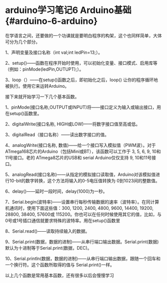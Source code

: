 # arduino学习笔记6 Arduino基础 {#arduino-6-arduino}

在学语言之间，还要做的一个功课就是要明白程序的构架，这个也同样简单，大体可分为几个部分。

1、声明变量及接口名称（int val;int ledPin=13;）。

2、setup()——函数在程序开始时使用，可以初始化变量、接口模式、启用库等（例如：pinMode(ledPin,OUTUPT);）。

3、loop（）——在setup()函数之后，即初始化之后，loop() 让你的程序循环地被执行。使用它来运转Arduino。

接下来就开始学习一下几个基本函数。

1、pinMode(接口名称,OUTPUT或INPUT)将——接口定义为输入或输出接口，用在setup()函数里。

2、digitalWrite(接口名称, HIGH或LOW)——将数字接口值至高或低。

3、digitalRead（接口名称）——读出数字接口的值。

4、analogWrite(接口名称, 数值)——给一个接口写入模拟值（PWM波）。对于 ATmega168芯片的Arduino（包括Mini或BT），该函数可以工作于 3, 5, 6, 9, 10和 11号接口。老的 ATmega8芯片的USB和 serial Arduino仅仅支持 9, 10和11号接口。

5、analogRead(接口名称)——从指定的模拟接口读取值，Arduino对该模拟值进行10-bit的数字转换，这个方法将输入的0-5电压值转换为 0到1023间的整数值。

6、delay()——延时一段时间，delay(1000)为一秒。

7、Serial.begin(波特率)——设置串行每秒传输数据的速率（波特率）。在同计算机通讯时，使用下面这些值：300, 1200, 2400, 4800, 9600, 14400, 19200, 28800, 38400, 57600或 115200。你也可以在任何时候使用其它的值，比如，与0号或1号插口通信就要求特殊的波特率。用在setup()函数里

8、Serial.read()——读取持续输入的数据。

9、Serial.print(数据，数据的进制)——从串行端口输出数据。Serial.print(数据)默认为十进制等于Serial.print(数据，DEC)。

10、Serial.println(数据，数据的进制)——从串行端口输出数据，跟随一个回车和一个换行符。这个函数所取得的值与 Serial.print()一样。

以上几个函数是常用基本函数，还有很多以后会慢慢学习